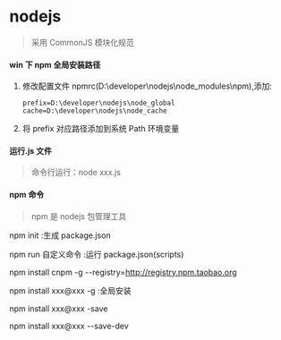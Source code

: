 # nodejs

> 采用 CommonJS 模块化规范

#### win 下 npm 全局安装路径

1. 修改配置文件 npmrc(D:\developer\nodejs\node_modules\npm),添加:

   ```
   prefix=D:\developer\nodejs\node_global
   cache=D:\developer\nodejs\node_cache
   ```

2. 将 prefix 对应路径添加到系统 Path 环境变量

#### 运行.js 文件

> 命令行运行：node xxx.js

#### npm 命令

> npm 是 nodejs 包管理工具

npm init :生成 package.json

npm run 自定义命令 :运行 package.json(scripts)

npm install cnpm -g --registry=http://registry.npm.taobao.org

npm install xxx@xxx -g :全局安装

npm install xxx@xxx -save

npm install xxx@xxx --save-dev
